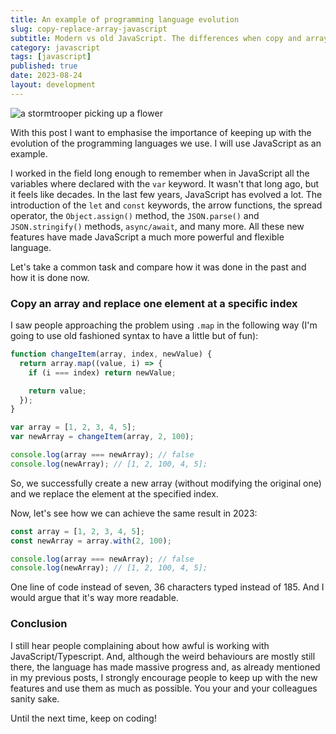 ```yaml
---
title: An example of programming language evolution
slug: copy-replace-array-javascript
subtitle: Modern vs old JavaScript. The differences when copy and array and replace an element.
category: javascript
tags: [javascript]
published: true
date: 2023-08-24
layout: development
---
```


<script>
  import Image from '$lib/components/Image.svelte';
  import mainImage from '$lib/assets/images/blog/evolution.jpg?w=1000&h=600';
  import mainImageWebP from '$lib/assets/images/blog/evolution.jpg?w=1000&h=600&format=webp&srcset';
  import mainImageSrcset from '$lib/assets/images/blog/evolution.jpg?w=1000&h=600&srcset';
</script>

<Image
	wepImage={mainImageWebP}
	jpegImage={mainImage}
	alt='a stormtrooper picking up a flower'
	width={1000}
	height={600}
	placeholder='blur'
	classes='mt-6 mb-8 rounded-lg drop-shadow-md'
	loading='eager'
	feedImage=true
/>

With this post I want to emphasise the importance of keeping up with the evolution of the programming languages we use. I will use JavaScript as an example.

I worked in the field long enough to remember when in JavaScript all the variables where declared with the `var` keyword. It wasn't that long ago, but it feels like decades. In the last few years, JavaScript has evolved a lot. The introduction of the `let` and `const` keywords, the arrow functions, the spread operator, the `Object.assign()` method, the `JSON.parse()` and `JSON.stringify()` methods, `async/await`, and many more. All these new features have made JavaScript a much more powerful and flexible language.

Let's take a common task and compare how it was done in the past and how it is done now.

### Copy an array and replace one element at a specific index

I saw people approaching the problem using `.map` in the following way (I'm going to use old fashioned syntax to have a little but of fun):

```javascript
function changeItem(array, index, newValue) {
  return array.map((value, i) => {
    if (i === index) return newValue;

    return value;
  });
}

var array = [1, 2, 3, 4, 5];
var newArray = changeItem(array, 2, 100);

console.log(array === newArray); // false
console.log(newArray); // [1, 2, 100, 4, 5];
```

So, we successfully create a new array (without modifying the original one) and we replace the element at the specified index.

Now, let's see how we can achieve the same result in 2023:

```javascript
const array = [1, 2, 3, 4, 5];
const newArray = array.with(2, 100);

console.log(array === newArray); // false
console.log(newArray); // [1, 2, 100, 4, 5];
```

One line of code instead of seven, 36 characters typed instead of 185. And I would argue that it's way more readable.

### Conclusion

I still hear people complaining about how awful is working with JavaScript/Typescript. And, although the weird behaviours are mostly still there, the language has made massive progress and, as already mentioned in my previous posts, I strongly encourage people to keep up with the new features and use them as much as possible. You your and your colleagues sanity sake.

Until the next time, keep on coding!
